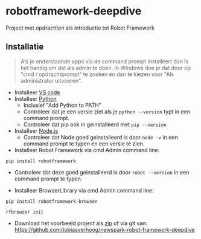 # robotframework-deepdive
Project met opdrachten als introductie tot Robot Framework

## Installatie
> Als je onderstaande apps via de command prompt installeert dan is het handig om dat als admin te doen. In Windows doe je dat door op "cmd / opdrachtprompt" te zoeken en dan te kiezen voor "Als administrator uitvoeren".

- Installeer [VS code](https://code.visualstudio.com/Download)
- Installeer [Python](https://www.python.org/downloads/)
  - Inclusief "Add Python to PATH"
  - Controleer dat je een versie ziet als je ```python --version``` typt in een command prompt.
  - Controleer dat pip ook in geinstalleerd met ```pip --version```
- Installeer [Node.js](https://nodejs.org/en/download)
  - Controleer dat Node goed geinstalleerd is door ```node -v``` in een command prompt te typen en een versie te zien.
- Installeer Robot Framework via cmd Admin command line:

```pip install robotframework```
  - Controleer dat deze goed geinstalleerd is door ```robot --version``` in een command prompt te typen.

- Installeer BrowserLibrary via cmd Admin command line:

```pip install robotframework-browser```

```rfbrowser init```
- Download het voorbeeld project als [zip](https://github.com/tobiasverhoog/newspark-robot-framework-deepdive/archive/refs/heads/main.zip) of via git van: https://github.com/tobiasverhoog/newspark-robot-framework-deepdive